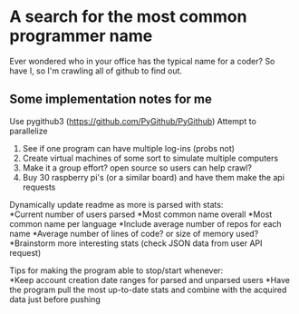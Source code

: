 # A search for the most common programmer name
Ever wondered who in your office has the typical name for a coder? So have I, so I'm crawling all of github to find out.

## Some implementation notes for me

Use pygithub3 (https://github.com/PyGithub/PyGithub)
Attempt to parallelize 
1. See if one program can have multiple log-ins (probs not)
2. Create virtual machines of some sort to simulate multiple computers
3. Make it a group effort? open source so users can help crawl?
4. Buy 30 raspberry pi's (or a similar board) and have them make the api requests

Dynamically update readme as more is parsed with stats:  
  *Current number of users parsed
  *Most common name overall
  *Most common name per language
  *Include average number of repos for each name
  *Average number of lines of code? or size of memory used?
  *Brainstorm more interesting stats (check JSON data from user API request)

Tips for making the program able to stop/start whenever:  
  *Keep account creation date ranges for parsed and unparsed users
  *Have the program pull the most up-to-date stats and combine with the acquired data just before pushing
